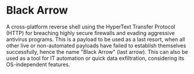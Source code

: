 # Black Arrow

A cross-platform reverse shell using the HyperText Transfer Protocol (HTTP) for breaching highly secure firewalls and evading aggressive antivirus programs. This is a payload to be used as a last resort, when all other live or non-automated payloads have failed to establish themselves successfully, hence the name "Black Arrow" (last arrow). This can also be used as a tool for IT automation or quick data exfiltration, considering its OS-independent features.
